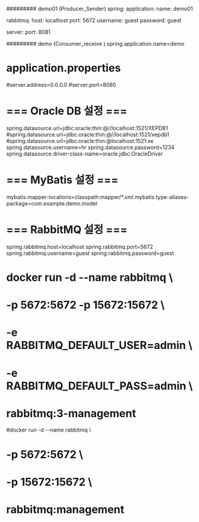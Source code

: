 ######### demo01 (Producer_Sender) 
spring:
  application:
    name: demo01

  rabbitmq:
    host: localhost
    port: 5672
    username: guest 
    password: guest 

server:
  port: 8081

######### demo (Consumer_receive ) 
spring.application.name=demo

# application.properties
#server.address=0.0.0.0
#server.port=8080

# === Oracle DB 설정 ===
spring.datasource.url=jdbc:oracle:thin:@//localhost:1521/XEPDB1
#spring.datasource.url=jdbc:oracle:thin:@//localhost:1521/xepdb1
#spring.datasource.url=jdbc:oracle:thin:@localhost:1521:xe
spring.datasource.username=hr
spring.datasource.password=1234
spring.datasource.driver-class-name=oracle.jdbc.OracleDriver

# === MyBatis 설정 ===
mybatis.mapper-locations=classpath:mapper/*.xml
mybatis.type-aliases-package=com.example.demo.model

# === RabbitMQ 설정 ===
spring.rabbitmq.host=localhost
spring.rabbitmq.port=5672
spring.rabbitmq.username=guest
spring.rabbitmq.password=guest


# docker run -d --name rabbitmq \
#   -p 5672:5672 -p 15672:15672 \
#   -e RABBITMQ_DEFAULT_USER=admin \
#   -e RABBITMQ_DEFAULT_PASS=admin \
#   rabbitmq:3-management

#docker run -d --name rabbitmq \
#  -p 5672:5672 \
#  -p 15672:15672 \
#  rabbitmq:management


